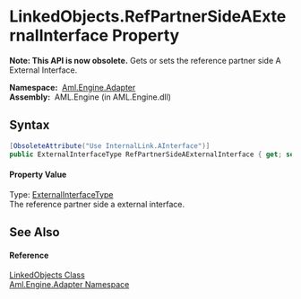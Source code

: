 LinkedObjects.RefPartnerSideAExternalInterface Property
=======================================================


**Note: This API is now obsolete.**
Gets or sets the reference partner side A External Interface.

  **Namespace:**  [Aml.Engine.Adapter][1]  
  **Assembly:**  AML.Engine (in AML.Engine.dll)

Syntax
------

```csharp
[ObsoleteAttribute("Use InternalLink.AInterface")]
public ExternalInterfaceType RefPartnerSideAExternalInterface { get; set; }
```

#### Property Value
Type: [ExternalInterfaceType][2]  
The reference partner side a external interface.

See Also
--------

#### Reference
[LinkedObjects Class][3]  
[Aml.Engine.Adapter Namespace][1]  

[1]: ../README.md
[2]: ../../Aml.Engine.CAEX/ExternalInterfaceType/README.md
[3]: README.md
[4]: https://www.automationml.org
[5]: ../../icons/logoShade.png